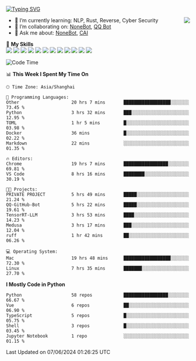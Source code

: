 [![Typing SVG](https://readme-typing-svg.herokuapp.com?size=25&duration=2500&color=8C43EA&vCenter=true&width=200&height=40&lines=Hi+there+%F0%9F%91%8B%F0%9F%8F%BB;I'm+yanyongyu)](https://git.io/typing-svg)

<a href="#">
  <img align="right" src="https://github-readme-stats.vercel.app/api?username=yanyongyu&count_private=true&show_icons=true&bg_color=15,f2f7fd,E0EAFC" />
</a>

- 🌱 I’m currently learning: NLP, Rust, Reverse, Cyber Security
- 👯 I’m collaborating on: [NoneBot](https://github.com/nonebot), [QQ Bot](https://github.com/Mrs4s/go-cqhttp)
- 💬 Ask me about: [NoneBot](https://github.com/nonebot), [CAI](https://github.com/cscs181/CAI)

🌟 **My Skills**  
![](https://img.shields.io/badge/-Python-3e74a2?style=flat-square&logo=Python&logoColor=fff)
![](https://img.shields.io/badge/-TypeScript-3178C6?style=flat-square&logo=TypeScript&logoColor=fff)
![](https://img.shields.io/badge/-Vue-4fc08d?style=flat-square&logo=Vue.js&logoColor=fff)
![](https://img.shields.io/badge/-React-2d98ce?style=flat-square&logo=React&logoColor=fff)
![](https://img.shields.io/badge/-FastAPI-009688?style=flat-square&logo=FastAPI&logoColor=fff)
![](https://img.shields.io/badge/-Linux-000000?style=flat-square&logo=Linux&logoColor=fff)
![](https://img.shields.io/badge/-Docker-2496ED?style=flat-square&logo=Docker&logoColor=fff)
![](https://img.shields.io/badge/-Kubernetes-326CE5?style=flat-square&logo=Kubernetes&logoColor=fff)
![](https://img.shields.io/badge/-GitHub%20Actions-2088FF?style=flat-square&logo=GitHubActions&logoColor=fff)
![](https://img.shields.io/badge/-PostgreSQL-4169E1?style=flat-square&logo=PostgreSQL&logoColor=fff)
![](https://img.shields.io/badge/-Redis-DC382D?style=flat-square&logo=Redis&logoColor=fff)
![](https://img.shields.io/badge/-MongoDB-47A248?style=flat-square&logo=MongoDB&logoColor=fff)

<!--START_SECTION:waka-->
![Code Time](http://img.shields.io/badge/Code%20Time-6%2C163%20hrs%2040%20mins-blue)

📊 **This Week I Spent My Time On** 

```text
🕑︎ Time Zone: Asia/Shanghai

💬 Programming Languages: 
Other                    20 hrs 7 mins       ██████████████████░░░░░░░   73.45 % 
Python                   3 hrs 32 mins       ███░░░░░░░░░░░░░░░░░░░░░░   12.95 % 
TOML                     1 hr 5 mins         █░░░░░░░░░░░░░░░░░░░░░░░░   03.98 % 
Docker                   36 mins             █░░░░░░░░░░░░░░░░░░░░░░░░   02.22 % 
Markdown                 22 mins             ░░░░░░░░░░░░░░░░░░░░░░░░░   01.35 % 

🔥 Editors: 
Chrome                   19 hrs 7 mins       █████████████████░░░░░░░░   69.81 % 
VS Code                  8 hrs 16 mins       ████████░░░░░░░░░░░░░░░░░   30.19 % 

🐱‍💻 Projects: 
PRIVATE PROJECT          5 hrs 49 mins       █████░░░░░░░░░░░░░░░░░░░░   21.24 % 
QQ-GitHub-Bot            5 hrs 22 mins       █████░░░░░░░░░░░░░░░░░░░░   19.61 % 
TensorRT-LLM             3 hrs 53 mins       ████░░░░░░░░░░░░░░░░░░░░░   14.23 % 
Medusa                   3 hrs 17 mins       ███░░░░░░░░░░░░░░░░░░░░░░   12.04 % 
ruff                     1 hr 42 mins        ██░░░░░░░░░░░░░░░░░░░░░░░   06.26 % 

💻 Operating System: 
Mac                      19 hrs 48 mins      ██████████████████░░░░░░░   72.30 % 
Linux                    7 hrs 35 mins       ███████░░░░░░░░░░░░░░░░░░   27.70 % 
```

**I Mostly Code in Python** 

```text
Python                   58 repos            █████████████████░░░░░░░░   66.67 % 
Vue                      6 repos             ██░░░░░░░░░░░░░░░░░░░░░░░   06.90 % 
TypeScript               5 repos             █░░░░░░░░░░░░░░░░░░░░░░░░   05.75 % 
Shell                    3 repos             █░░░░░░░░░░░░░░░░░░░░░░░░   03.45 % 
Jupyter Notebook         1 repo              ░░░░░░░░░░░░░░░░░░░░░░░░░   01.15 % 
```




 Last Updated on 07/06/2024 01:26:25 UTC
<!--END_SECTION:waka-->
